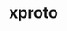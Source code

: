 ---
title: "xproto"
layout: cache
categories: [package, develop-2023-11-19]
meta: {"versions": ["7.0.31"], "compilers": ["gcc@=11.1.0", "gcc@=11.3.0", "gcc@=11.4.0", "gcc@=7.3.1", "gcc@=9.4.0"], "oss": ["amzn2", "ubuntu20.04", "ubuntu22.04"], "platforms": ["linux"], "targets": ["aarch64", "neoverse_n1", "neoverse_v1", "ppc64le", "x86_64_v3"], "stacks": ["aws-isc", "aws-isc-aarch64", "data-vis-sdk", "e4s", "e4s-neoverse_v1", "e4s-power", "e4s-rocm-external", "gpu-tests", "ml-linux-x86_64-rocm", "root"], "num_specs": 8, "num_specs_by_stack": {"aws-isc-aarch64": 2, "root": 8, "aws-isc": 1, "e4s-neoverse_v1": 1, "e4s-power": 1, "gpu-tests": 1, "data-vis-sdk": 1, "e4s-rocm-external": 1, "e4s": 1, "ml-linux-x86_64-rocm": 1}}
spec_details: [{"hash": "oobwstuemybmznd6c2q2cy7aylmqtste", "compiler": "gcc@=7.3.1", "versions": ["7.0.31"], "os": "amzn2", "platform": "linux", "target": "aarch64", "variants": ["build_system=autotools"], "stacks": ["aws-isc-aarch64", "root"], "size": "-", "tarball": "https://binaries.spack.io/releases/develop-2023-11-19/build_cache/linux-amzn2-aarch64/gcc-7.3.1/xproto-7.0.31/linux-amzn2-aarch64-gcc-7.3.1-xproto-7.0.31-oobwstuemybmznd6c2q2cy7aylmqtste.spack"}, {"hash": "nsqfnokrggjk42rorivusu4tdarwtrju", "compiler": "gcc@=7.3.1", "versions": ["7.0.31"], "os": "amzn2", "platform": "linux", "target": "neoverse_n1", "variants": ["build_system=autotools"], "stacks": ["aws-isc-aarch64", "root"], "size": "-", "tarball": "https://binaries.spack.io/releases/develop-2023-11-19/build_cache/linux-amzn2-neoverse_n1/gcc-7.3.1/xproto-7.0.31/linux-amzn2-neoverse_n1-gcc-7.3.1-xproto-7.0.31-nsqfnokrggjk42rorivusu4tdarwtrju.spack"}, {"hash": "toeblfzabmuopqbxctj2hzsiwiizyfpe", "compiler": "gcc@=7.3.1", "versions": ["7.0.31"], "os": "amzn2", "platform": "linux", "target": "x86_64_v3", "variants": ["build_system=autotools"], "stacks": ["aws-isc", "root"], "size": "-", "tarball": "https://binaries.spack.io/releases/develop-2023-11-19/build_cache/linux-amzn2-x86_64_v3/gcc-7.3.1/xproto-7.0.31/linux-amzn2-x86_64_v3-gcc-7.3.1-xproto-7.0.31-toeblfzabmuopqbxctj2hzsiwiizyfpe.spack"}, {"hash": "bvcxfqjp2xvivdxliopgnq6haqflu2tb", "compiler": "gcc@=11.4.0", "versions": ["7.0.31"], "os": "ubuntu20.04", "platform": "linux", "target": "neoverse_v1", "variants": ["build_system=autotools"], "stacks": ["root", "e4s-neoverse_v1"], "size": "-", "tarball": "https://binaries.spack.io/releases/develop-2023-11-19/build_cache/linux-ubuntu20.04-neoverse_v1/gcc-11.4.0/xproto-7.0.31/linux-ubuntu20.04-neoverse_v1-gcc-11.4.0-xproto-7.0.31-bvcxfqjp2xvivdxliopgnq6haqflu2tb.spack"}, {"hash": "vyoh3lbe3ml5epjedoonilohp6kg6avj", "compiler": "gcc@=9.4.0", "versions": ["7.0.31"], "os": "ubuntu20.04", "platform": "linux", "target": "ppc64le", "variants": ["build_system=autotools"], "stacks": ["root", "e4s-power"], "size": "-", "tarball": "https://binaries.spack.io/releases/develop-2023-11-19/build_cache/linux-ubuntu20.04-ppc64le/gcc-9.4.0/xproto-7.0.31/linux-ubuntu20.04-ppc64le-gcc-9.4.0-xproto-7.0.31-vyoh3lbe3ml5epjedoonilohp6kg6avj.spack"}, {"hash": "lo7j3jt233vjflk4dy6cq5xstb53dh3i", "compiler": "gcc@=11.1.0", "versions": ["7.0.31"], "os": "ubuntu20.04", "platform": "linux", "target": "x86_64_v3", "variants": ["build_system=autotools"], "stacks": ["root", "gpu-tests", "data-vis-sdk"], "size": "-", "tarball": "https://binaries.spack.io/releases/develop-2023-11-19/build_cache/linux-ubuntu20.04-x86_64_v3/gcc-11.1.0/xproto-7.0.31/linux-ubuntu20.04-x86_64_v3-gcc-11.1.0-xproto-7.0.31-lo7j3jt233vjflk4dy6cq5xstb53dh3i.spack"}, {"hash": "arb2l5zxrny5t5vsrvhwh4rcnid57i2k", "compiler": "gcc@=11.4.0", "versions": ["7.0.31"], "os": "ubuntu20.04", "platform": "linux", "target": "x86_64_v3", "variants": ["build_system=autotools"], "stacks": ["root", "e4s-rocm-external", "e4s"], "size": "-", "tarball": "https://binaries.spack.io/releases/develop-2023-11-19/build_cache/linux-ubuntu20.04-x86_64_v3/gcc-11.4.0/xproto-7.0.31/linux-ubuntu20.04-x86_64_v3-gcc-11.4.0-xproto-7.0.31-arb2l5zxrny5t5vsrvhwh4rcnid57i2k.spack"}, {"hash": "k5nyvdacrm4uzbjbyjrf2fu6iyk6pvwq", "compiler": "gcc@=11.3.0", "versions": ["7.0.31"], "os": "ubuntu22.04", "platform": "linux", "target": "x86_64_v3", "variants": ["build_system=autotools"], "stacks": ["root", "ml-linux-x86_64-rocm"], "size": "-", "tarball": "https://binaries.spack.io/releases/develop-2023-11-19/build_cache/linux-ubuntu22.04-x86_64_v3/gcc-11.3.0/xproto-7.0.31/linux-ubuntu22.04-x86_64_v3-gcc-11.3.0-xproto-7.0.31-k5nyvdacrm4uzbjbyjrf2fu6iyk6pvwq.spack"}]
---